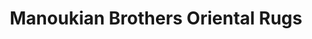 ---
title: "Manoukian Brothers Oriental Rugs"
url: /arlington/manoukian-brothers-oriental-rugs/
shop: carpet
---